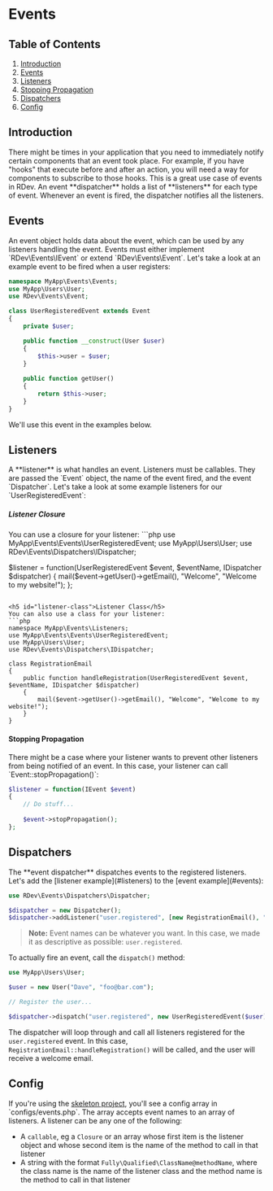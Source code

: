 # Events

## Table of Contents
1. [Introduction](#introduction)
2. [Events](#events)
3. [Listeners](#listeners)
  1. [Stopping Propagation](#stopping-propagation)
4. [Dispatchers](#dispatchers)
5. [Config](#config)

<h2 id="introduction">Introduction</h2>
There might be times in your application that you need to immediately notify certain components that an event took place.  For example, if you have "hooks" that execute before and after an action, you will need a way for components to subscribe to those hooks.  This is a great use case of events in RDev.  An event **dispatcher** holds a list of **listeners** for each type of event.  Whenever an event is fired, the dispatcher notifies all the listeners.

<h2 id="events">Events</h2>
An event object holds data about the event, which can be used by any listeners handling the event.  Events must either implement `RDev\Events\IEvent` or extend `RDev\Events\Event`.  Let's take a look at an example event to be fired when a user registers:

```php
namespace MyApp\Events\Events;
use MyApp\Users\User;
use RDev\Events\Event;

class UserRegisteredEvent extends Event
{
    private $user;

    public function __construct(User $user)
    {
        $this->user = $user;
    }
    
    public function getUser()
    {
        return $this->user;
    }
}
```

We'll use this event in the examples below.

<h2 id="listeners">Listeners</h2>
A **listener** is what handles an event.  Listeners must be callables.  They are passed the `Event` object, the name of the event fired, and the event `Dispatcher`.  Let's take a look at some example listeners for our `UserRegisteredEvent`:

<h5 id="listener-closure">Listener Closure</h5>
You can use a closure for your listener:
```php
use MyApp\Events\Events\UserRegisteredEvent;
use MyApp\Users\User;
use RDev\Events\Dispatchers\IDispatcher;

$listener = function(UserRegisteredEvent $event, $eventName, IDispatcher $dispatcher)
{
    mail($event->getUser()->getEmail(), "Welcome", "Welcome to my website!");
};
```

<h5 id="listener-class">Listener Class</h5>
You can also use a class for your listener:
```php
namespace MyApp\Events\Listeners;
use MyApp\Events\Events\UserRegisteredEvent;
use MyApp\Users\User;
use RDev\Events\Dispatchers\IDispatcher;

class RegistrationEmail
{
    public function handleRegistration(UserRegisteredEvent $event, $eventName, IDispatcher $dispatcher)
    {
        mail($event->getUser()->getEmail(), "Welcome", "Welcome to my website!");
    }
}
```

<h4 id="stopping-propagation">Stopping Propagation</h4>
There might be a case where your listener wants to prevent other listeners from being notified of an event.  In this case, your listener can call `Event::stopPropagation()`:

```php
$listener = function(IEvent $event)
{
    // Do stuff...
    
    $event->stopPropagation();
};
```

<h2 id="dispatchers">Dispatchers</h2>
The **event dispatcher** dispatches events to the registered listeners.  Let's add the [listener example](#listeners) to the [event example](#events):

```php
use RDev\Events\Dispatchers\Dispatcher;

$dispatcher = new Dispatcher();
$dispatcher->addListener("user.registered", [new RegistrationEmail(), "handleRegistration"]);
```

> **Note:** Event names can be whatever you want.  In this case, we made it as descriptive as possible:  `user.registered`.

To actually fire an event, call the `dispatch()` method:

```php
use MyApp\Users\User;

$user = new User("Dave", "foo@bar.com");

// Register the user...

$dispatcher->dispatch("user.registered", new UserRegisteredEvent($user));
```

The dispatcher will loop through and call all listeners registered for the `user.registered` event.  In this case, `RegistrationEmail::handleRegistration()` will be called, and the user will receive a welcome email.

<h2 id="config">Config</h2>
If you're using the <a href="https://github.com/ramblingsofadev/Project" target="_blank">skeleton project</a>, you'll see a config array in `configs/events.php`.  The array accepts event names to an array of listeners.  A listener can be any one of the following:

* A `callable`, eg a `Closure` or an array whose first item is the listener object and whose second item is the name of the method to call in that listener
* A string with the format `Fully\Qualified\ClassName@methodName`, where the class name is the name of the listener class and the method name is the method to call in that listener
